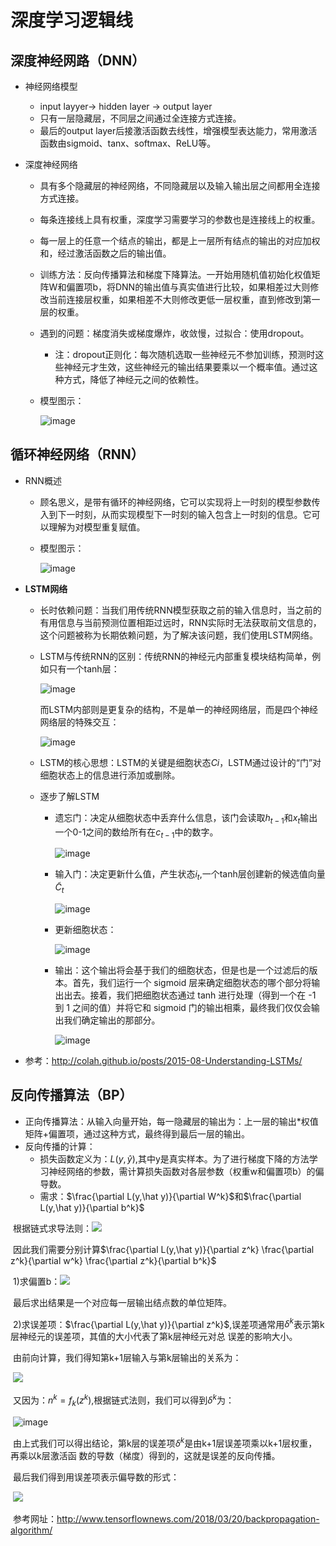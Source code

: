 # 深度学习逻辑线

## 深度神经网路（DNN）

- 神经网络模型
  - input layyer-> hidden layer -> output layer 
  - 只有一层隐藏层，不同层之间通过全连接方式连接。
  - 最后的output layer后接激活函数去线性，增强模型表达能力，常用激活函数由sigmoid、tanx、softmax、ReLU等。

- 深度神经网络

  - 具有多个隐藏层的神经网络，不同隐藏层以及输入输出层之间都用全连接方式连接。

  - 每条连接线上具有权重，深度学习需要学习的参数也是连接线上的权重。

  - 每一层上的任意一个结点的输出，都是上一层所有结点的输出的对应加权和，经过激活函数之后的输出值。

  - 训练方法：反向传播算法和梯度下降算法。一开始用随机值初始化权值矩阵W和偏置项b，将DNN的输出值与真实值进行比较，如果相差过大则修改当前连接层权重，如果相差不大则修改更低一层权重，直到修改到第一层的权重。

  - 遇到的问题：梯度消失或梯度爆炸，收敛慢，过拟合：使用dropout。

    - 注：dropout正则化：每次随机选取一些神经元不参加训练，预测时这些神经元才生效，这些神经元的输出结果要乘以一个概率值。通过这种方式，降低了神经元之间的依赖性。

  - 模型图示：

    ![image](https://github.com/SongYang6571/hello-world/blob/master/images/1.PNG)

## 循环神经网络（RNN）

- RNN概述

  - 顾名思义，是带有循环的神经网络，它可以实现将上一时刻的模型参数传入到下一时刻，从而实现模型下一时刻的输入包含上一时刻的信息。它可以理解为对模型重复赋值。

  - 模型图示：

    ![image](https://github.com/SongYang6571/hello-world/blob/master/images/2.PNG)

- **LSTM网络**

  - 长时依赖问题：当我们用传统RNN模型获取之前的输入信息时，当之前的有用信息与当前预测位置相距过远时，RNN实际时无法获取前文信息的，这个问题被称为长期依赖问题，为了解决该问题，我们使用LSTM网络。

  - LSTM与传统RNN的区别：传统RNN的神经元内部重复模块结构简单，例如只有一个tanh层：

    ![image](https://github.com/SongYang6571/hello-world/blob/master/images/3.PNG)

    而LSTM内部则是更复杂的结构，不是单一的神经网络层，而是四个神经网络层的特殊交互：

    ![image](https://github.com/SongYang6571/hello-world/blob/master/images/4.PNG)

  - LSTM的核心思想：LSTM的关键是细胞状态$Ci$，LSTM通过设计的“门”对细胞状态上的信息进行添加或删除。

  - 逐步了解LSTM

    - 遗忘门：决定从细胞状态中丢弃什么信息，该门会读取$h_{t-1}$和$x_t$输出一个0-1之间的数给所有在$c_{t-1}$中的数字。

      ![image](https://github.com/SongYang6571/hello-world/blob/master/images/5.PNG)

    - 输入门：决定更新什么值，产生状态$i_t$,一个tanh层创建新的候选值向量$\tilde{C}_t$

      ![image](https://github.com/SongYang6571/hello-world/blob/master/images/6.PNG)

    - 更新细胞状态：

      ![image](https://github.com/SongYang6571/hello-world/blob/master/images/7.PNG)

    - 输出：这个输出将会基于我们的细胞状态，但是也是一个过滤后的版本。首先，我们运行一个 sigmoid 层来确定细胞状态的哪个部分将输出出去。接着，我们把细胞状态通过 tanh 进行处理（得到一个在 -1 到 1 之间的值）并将它和 sigmoid 门的输出相乘，最终我们仅仅会输出我们确定输出的那部分。

      ![image](https://github.com/SongYang6571/hello-world/blob/master/images/8.PNG)

- 参考：<http://colah.github.io/posts/2015-08-Understanding-LSTMs/>

## 反向传播算法（BP）

- 正向传播算法：从输入向量开始，每一隐藏层的输出为：上一层的输出*权值矩阵+偏置项，通过这种方式，最终得到最后一层的输出。
- 反向传播的计算：
  - 损失函数定义为：$L(y,\hat y)$,其中y是真实样本。为了进行梯度下降的方法学习神经网络的参数，需计算损失函数对各层参数（权重w和偏置项b）的偏导数。
  - 需求：$\frac{\partial L(y,\hat y)}{\partial W^k}$和$\frac{\partial L(y,\hat y)}{\partial b^k}$

​              根据链式求导法则：![](https://github.com/SongYang6571/hello-world/blob/master/images/9.PNG)

​             因此我们需要分别计算$\frac{\partial L(y,\hat y)}{\partial z^k} \frac{\partial z^k}{\partial w^k} \frac{\partial z^k}{\partial b^k}$

​            1)求偏置b：![](https://github.com/SongYang6571/hello-world/blob/master/images/10.PNG)

​                                   最后求出结果是一个对应每一层输出结点数的单位矩阵。

​            2)求误差项：$\frac{\partial L(y,\hat y)}{\partial z^k}$,误差项通常用$\delta^k$表示第k层神经元的误差项，其值的大小代表了第k层神经元对总          		误差的影响大小。

​		由前向计算，我们得知第k+1层输入与第k层输出的关系为：

​		![](https://github.com/SongYang6571/hello-world/blob/master/images/11.PNG)

​		又因为：$n^k=f_k(z^k)$,根据链式法则，我们可以得到$\delta^k$为：

​		![image](https://github.com/SongYang6571/hello-world/blob/master/images/12.PNG)

​		由上式我们可以得出结论，第k层的误差项$\delta^k$是由k+1层误差项乘以k+1层权重，再乘以k层激活函		数的导数（梯度）得到的，这就是误差的反向传播。

​		最后我们得到用误差项表示偏导数的形式：

​		![](https://github.com/SongYang6571/hello-world/blob/master/images/13.PNG)

​               参考网址：<http://www.tensorflownews.com/2018/03/20/backpropagation-algorithm/>

